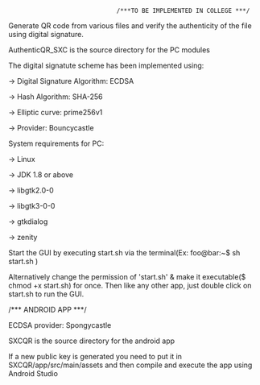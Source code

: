                                   /***TO BE IMPLEMENTED IN COLLEGE ***/

Generate QR code from various files and verify the authenticity of the file using digital signature.

AuthenticQR_SXC is the source directory for the PC modules

The digital signatute scheme has been implemented using:

-> Digital Signature Algorithm: ECDSA

-> Hash Algorithm: SHA-256

-> Elliptic curve: prime256v1

-> Provider: Bouncycastle

System requirements for PC:

-> Linux

-> JDK 1.8 or above

-> libgtk2.0-0

-> libgtk3-0-0

-> gtkdialog

-> zenity

Start the GUI by executing start.sh via the terminal(Ex:  foo@bar:~$ sh start.sh )

Alternatively change the permission of 'start.sh' & make it executable($ chmod +x start.sh) for once. Then like any other app, just double click on start.sh to run the GUI.

/*** ANDROID APP ***/

ECDSA provider: Spongycastle

SXCQR is the source directory for the android app

If a new public key is generated you need to put it in SXCQR/app/src/main/assets and then compile and execute the app using Android Studio


